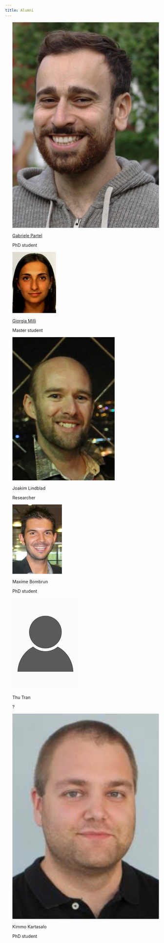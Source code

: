```yaml
---
title: Alumni
---
```


<ul style="list-style-type:none">
    <li>
        <a href="https://www.linkedin.com/in/gapartel/?originalSubdomain=be"><img src="/assets/people_im/Gabriele.jpg" class="alumni"/></a>
        <p class="name"><a href="https://www.linkedin.com/in/gapartel/?originalSubdomain=be">Gabriele Partel</a></p>
        <p class="alumni"> PhD student
        </p>
	</li>
    <li>
        <a href="https://www.linkedin.com/in/giorgia-milli-083920154/?originalSubdomain=se"><img src="/assets/people_im/Giorgia.jpg" class="alumni"/></a>
        <p class="name"><a href="https://www.linkedin.com/in/giorgia-milli-083920154/?originalSubdomain=se">Giorgia Milli</a></p>
        <p class="alumni"> Master student
        </p>
	</li>
    <li>
        <a href="https://katalog.uu.se/empinfo/?id=N5-1054"><img src="/assets/people_im/Joakim.jpg" class="alumni"/></a>
        <p class="name"><a href="https://katalog.uu.se/empinfo/?id=N5-1054"></a>Joakim Lindblad</p>
        <p class="alumni"> Researcher
        </p>
	</li>
    <li>
        <a href="https://www.linkedin.com/in/maxime-bombrun-61b76648/?originalSubdomain=se"><img src="/assets/people_im/maxime.jpg" class="alumni"/></a>
        <p class="name"><a href="https://www.linkedin.com/in/maxime-bombrun-61b76648/?originalSubdomain=se"></a>Maxime Bombrun</p>
        <p class="alumni"> PhD student
        </p>
	</li>
    <li>
        <a href=""><img src="/assets/people_im/person-icon.png" class="alumni"/></a>
        <p class="name"><a href=""></a>Thu Tran</p>
        <p class="alumni"> ?
        </p>
	</li>
    <li>
        <a href="https://katalog.uu.se/profile/?id=N17-959"><img src="/assets/people_im/kimmo.jpg" class="alumni"/></a>
        <p class="name"><a href="https://katalog.uu.se/profile/?id=N17-959"></a>Kimmo Kartasalo</p>
        <p class="alumni"> PhD student
        </p>
	</li>
</ul>
